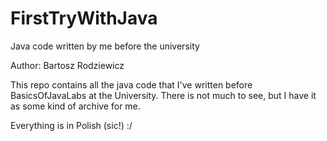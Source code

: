 # FirstTryWithJava
Java code written by me before the university

Author: Bartosz Rodziewicz

This repo contains all the java code that I've written before BasicsOfJavaLabs at the University.
There is not much to see, but I have it as some kind of archive for me.
        
Everything is in Polish (sic!) :/
